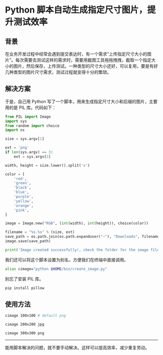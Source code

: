 # Python 脚本自动生成指定尺寸图片，提升测试效率

## 背景

在业务开发过程中经常会遇到提交表达时，有一个需求“上传指定尺寸大小的图片”。每次需要去测试这样的需求时，需要用截图工具拖拖拽拽，截取一个指定大小的图片，然后保存，上传测试。一种类型的尺寸大小还好，可以复用，要是有好几种类型的图片尺寸需求，测试过程就变得十分的繁琐。

## 解决方案

于是，自己用 Python 写了一个脚本，用来生成指定尺寸大小和后缀的图片，主要用的是 PIL 库。代码如下：

```python
from PIL import Image
import sys
from random import choice
import os

size = sys.argv[1]

ext = 'png'
if len(sys.argv) == 3:
    ext = sys.argv[2]

width, height = size.lower().split('x')

color = [
    'red',
    'green',
    'black',
    'blue',
    'purple',
    'yellow',
    'orange',
    'pink',
]

image = Image.new("RGB", (int(width), int(height)), choice(color))

filename = "%s.%s" % (size, ext)
save_path = os.path.join(os.path.expanduser("~"), "Downloads", filename)
image.save(save_path)

print('Image created successfully!, check the folder for the image file, named %s' % save_path)
```

我们还可以将这个脚本设置为别名，方便我们在终端中直接调用。

```bash
alias cimage="python $HOME/bin/create_image.py"
```

别忘了安装 PIL 库。

```bash
pip install pillow
```

## 使用方法

```bash
cimage 100x100 # default png

cimage 200x200 jpg

cimage 300x300 png
```
---

能用脚本解决的问题，就不要手动解决。这样可以提高效率，减少重复劳动。